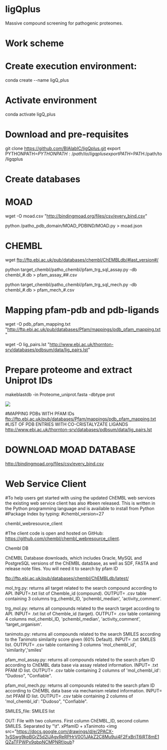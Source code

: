 # ligQplus

Massive compound screening for pathogenic proteomes.

# Work scheme

# Create execution environment:

conda create --name ligQ_plus

# Activate environment

conda activate ligQ_plus

# Download and pre-requisites 
git clone https://github.com/BIAlabIC/ligQplus.git
export PYTHONPATH=$PYTHONPATH:/path/to/ligqplus
export PATH=$PATH:/path/to/ligqplus

# Create databases

# MOAD
wget -O moad.csv "http://bindingmoad.org/files/csv/every_bind.csv"

python /patho_pdb_domain/MOAD_PDBIND/MOAD.py > moad.json
# CHEMBL
wget ftp://ftp.ebi.ac.uk/pub/databases/chembl/ChEMBLdb/#last_version#/

python target_chembl/patho_chembl/pfam_trg_sql_assay.py -db chembl_#.db > pfam_assay_##.csv

python target_chembl/patho_chembl/pfam_trg_sql_mech.py -db chembl_#.db > pfam_mech_#.csv

# Mapping pfam-pdb and pdb-ligands

wget -O pdb_pfam_mapping.txt "http://ftp.ebi.ac.uk/pub/databases/Pfam/mappings/pdb_pfam_mapping.txt"

wget -O lig_pairs.lst "http://www.ebi.ac.uk/thornton-srv/databases/pdbsum/data/lig_pairs.lst"


# Prepare proteome and extract Uniprot IDs

makeblastdb -in Proteome_uniprot.fasta -dbtype prot



























<img src="https://docs.google.com/drawings/d/1PApRMKCJE-YwFVnGwfm4VbXhjwNuiiGMwmvLRIKXxkU/export/png">

#MAPPING PDBs WITH PFAM IDs
ftp://ftp.ebi.ac.uk/pub/databases/Pfam/mappings/pdb_pfam_mapping.txt
#LIST OF PDB ENTRIES WITH CO-CRISTALYZATE LIGANDS
http://www.ebi.ac.uk/thornton-srv/databases/pdbsum/data/lig_pairs.lst
# DOWNLOAD MOAD DATABASE
http://bindingmoad.org/files/csv/every_bind.csv


# Web Service Client

#To help users get started with using the updated ChEMBL web services the existing web service client has also #been released. This is written in the Python programming language and is available to install from Python #Package Index by typing:
#chembl_version=27

chembl_webresource_client

#The client code is open and hosted on GitHub: https://github.com/chembl/chembl_webresource_client.

Chembl DB 

ChEMBL Database downloads, which includes Oracle, MySQL and PostgreSQL versions of the ChEMBL database, as well as SDF, FASTA and release note files. You will need it to search by pfam ID

ftp://ftp.ebi.ac.uk/pub/databases/chembl/ChEMBLdb/latest/



mol_trg.py: returns all target related to the search compound according to API. INPUT=.txt list of Chemble_id (compound). OUTPUT= .csv table containing 3 columns trg_chembl_ID, 'pchembl_median', 'activity_comment'.

trg_mol.py: returns all compounds related to the search target according to API. INPUT= .txt list of Chemble_id (target). OUTPUT= .csv  table containing 4 columns mol_chembl_ID, 'pchembl_median', 'activity_comment', 'target_organism'.

tanimoto.py: returns all compounds related to the search SMILES according to the Tanimoto similarity score given (60% Default). INPUT= .txt SMILES list. OUTPUT= .csv  table containing 3 columns 'mol_chembl_id', 'similarity','smiles'

pfam_mol_assay.py: returns all compounds related to the search pfam ID according to ChEMBL data base via assay related information. INPUT= .txt PFAM ID list. OUTPUT= .csv  table containing 2 columns of 'mol_chembl_id': "Dudoso", "Confiable".

pfam_mol_mech.py: returns all compounds related to the search pfam ID according to ChEMBL data base via mechanism related information. INPUT= .txt PFAM ID list. OUTPUT= .csv  table containing 2 columns of 'mol_chembl_id': "Dudoso", "Confiable".

SMILES_file: SMILES list

OUT: File with two columns. First column ChEMBL_ID, second column SMILES. Separated by "\t". xPfamID + xTanimoto
<img src="https://docs.google.com/drawings/d/e/2PACX-1vSSwg9kpBGrZ5d2lJAgvReRPHrV0O1JAkZ2C8Mu9ui4F2FxBriT6iRT8mE1QZaTFPWPx9qbpNCMPNRf/pub?

